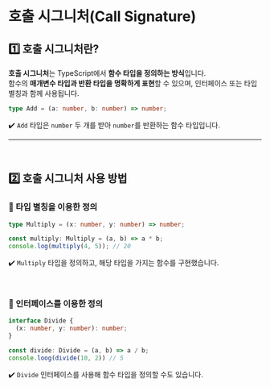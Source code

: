 # 호출 시그니처(Call Signature)
## 1️⃣ 호출 시그니처란?
**호출 시그니처**는 TypeScript에서 **함수 타입을 정의하는 방식**입니다.  
함수의 **매개변수 타입과 반환 타입을 명확하게 표현**할 수 있으며, 인터페이스 또는 타입 별칭과 함께 사용됩니다.
```ts
type Add = (a: number, b: number) => number;
```
✔️ `Add` 타입은 `number` 두 개를 받아 `number`를 반환하는 함수 타입입니다.
- - -

<br>

## 2️⃣ 호출 시그니처 사용 방법
### 🔹 타입 별칭을 이용한 정의
```ts
type Multiply = (x: number, y: number) => number;

const multiply: Multiply = (a, b) => a * b;
console.log(multiply(4, 5)); // 20
```
✔️ `Multiply` 타입을 정의하고, 해당 타입을 가지는 함수를 구현했습니다.

<br>

### 🔹 인터페이스를 이용한 정의
```ts
interface Divide {
  (x: number, y: number): number;
}

const divide: Divide = (a, b) => a / b;
console.loog(divide(10, 2)) // 5
```
✔️ `Divide` 인터페이스를 사용해 함수 타입을 정의할 수도 있습니다.

